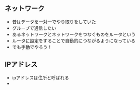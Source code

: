 ## ネットワーク
  - 昔はデータを一対一でやり取りをしていた
  - グループで通信したい
  - あるネットワークとネットワークをつなぐものをルータという
  - ルータに設定をすることで自動的につながるようになっている
  - でも手動でやろう！
## IPアドレス
  - ipアドレスは住所と呼ばれる
  - 
